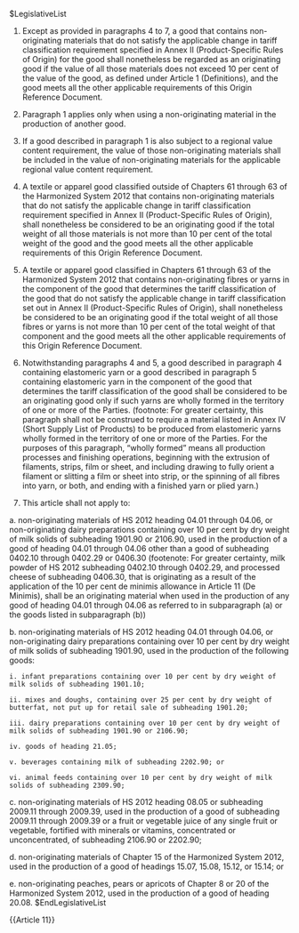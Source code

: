 $LegislativeList
1. Except as provided in paragraphs 4 to 7, a good that contains non-originating materials that do not satisfy the applicable change in tariff classification requirement specified in Annex II (Product-Specific Rules of Origin) for the good shall nonetheless be regarded as an originating good if the value of all those materials does not exceed 10 per cent of the value of the good, as defined under Article 1 (Definitions), and the good meets all the other applicable requirements of this Origin Reference Document.

2. Paragraph 1 applies only when using a non-originating material in the production of another good.

3. If a good described in paragraph 1 is also subject to a regional value content requirement, the value of those non-originating materials shall be included in the value of non-originating materials for the applicable regional value content requirement.

4. A textile or apparel good classified outside of Chapters 61 through 63 of the Harmonized System 2012 that contains non-originating materials that do not satisfy the applicable change in tariff classification requirement specified in Annex II (Product-Specific Rules of Origin), shall nonetheless be considered to be an originating good if the total weight of all those materials is not more than 10 per cent of the total weight of the good and the good meets all the other applicable requirements of this Origin Reference Document.

5. A textile or apparel good classified in Chapters 61 through 63 of the Harmonized System 2012 that contains non-originating fibres or yarns in the component of the good that determines the tariff classification of the good that do not satisfy the applicable change in tariff classification set out in Annex II (Product-Specific Rules of Origin), shall nonetheless be considered to be an originating good if the total weight of all those fibres or yarns is not more than 10 per cent of the total weight of that component and the good meets all the other applicable requirements of this Origin Reference Document.

6. Notwithstanding paragraphs 4 and 5, a good described in paragraph 4 containing elastomeric yarn or a good described in paragraph 5 containing elastomeric yarn in the component of the good that determines the tariff classification of the good shall be considered to be an originating good only if such yarns are wholly formed in the territory of one or more of the Parties. (footnote: For greater certainty, this paragraph shall not be construed to require a material listed in Annex IV (Short Supply List of Products) to be produced from elastomeric yarns wholly formed in the territory of one or more of the Parties.
For the purposes of this paragraph, “wholly formed” means all production processes and finishing operations, beginning with the extrusion of filaments, strips, film or sheet, and including drawing to fully orient a filament or slitting a film or sheet into strip, or the spinning of all fibres into yarn, or both, and ending with a finished yarn or plied yarn.)

7. This article shall not apply to:

  a. non-originating materials of HS 2012 heading 04.01 through 04.06, or non-originating dairy preparations containing over 10 per cent by dry weight of milk solids of subheading 1901.90 or 2106.90, used in the production of a good of heading 04.01 through 04.06 other than a good of subheading 0402.10 through 0402.29 or 0406.30 (footenote: For greater certainty, milk powder of HS 2012 subheading 0402.10 through 0402.29, and processed cheese of subheading 0406.30, that is originating as a result of the application of the 10 per cent de minimis allowance in Article 11 (De Minimis), shall be an originating material when used in the production of any good of heading 04.01 through 04.06 as referred to in subparagraph (a) or the goods listed in subparagraph (b))

  b. non-originating materials of HS 2012 heading 04.01 through 04.06, or non-originating dairy preparations containing over 10 per cent by dry weight of milk solids of subheading 1901.90, used in the production of the following goods:

    i. infant preparations containing over 10 per cent by dry weight of milk solids of subheading 1901.10;

    ii. mixes and doughs, containing over 25 per cent by dry weight of butterfat, not put up for retail sale of subheading 1901.20;

    iii. dairy preparations containing over 10 per cent by dry weight of milk solids of subheading 1901.90 or 2106.90;

    iv. goods of heading 21.05;

    v. beverages containing milk of subheading 2202.90; or

    vi. animal feeds containing over 10 per cent by dry weight of milk solids of subheading 2309.90;

  c. non-originating materials of HS 2012 heading 08.05 or subheading 2009.11 through 2009.39, used in the production of a good of subheading 2009.11 through 2009.39 or a fruit or vegetable juice of any single fruit or vegetable, fortified with minerals or vitamins, concentrated or unconcentrated, of subheading 2106.90 or 2202.90;

  d. non-originating materials of Chapter 15 of the Harmonized System 2012, used in the production of a good of headings 15.07, 15.08, 15.12, or 15.14; or

  e. non-originating peaches, pears or apricots of Chapter 8 or 20 of the Harmonized System 2012, used in the production of a good of heading 20.08.
$EndLegislativeList

{{Article 11}}